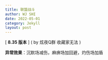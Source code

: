 ```yaml
---
title: 联盟战斗
author: WJ SHI
date: 2022-05-01
category: Jekyll
layout: post
---
```




[ **8.35 版本** ]    ( by 炫夜Q群 收藏家无法 )

**异常效果**：沉默场减伤，麻痹场加回避，灼伤场加盾

<img src="https://www.nextstepone.ltd/mff/images/mengzhan1.png" alt="" referrerpolicy="no-referrer">
